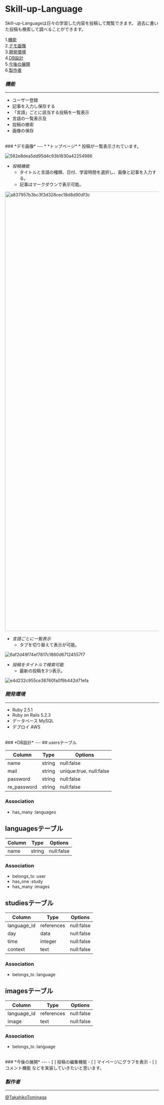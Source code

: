 # **Skill-up-Language**
Skill-up-Languageは日々の学習した内容を投稿して閲覧できます。
過去に書いた投稿も検索して調べることができます。

1.[機能](#機能)  
2.[デモ画像](#デモ画像)  
3.[開発環境](#開発環境)  
4.[DB設計](#DB設計)  
5.[今後の展開](#今後の展開)  
6.[製作者](#製作者)  
### *機能*
---
* ユーザー登録
* 記事を入力し保存する
* 「言語」ごとに該当する投稿を一覧表示
* 言語の一覧表示及
* 投稿の検索
* 画像の保存
<br>
### *デモ画像*
---
* *トップページ*
  * 投稿が一覧表示されています。

![582e8dea5dd95d4c93b1830a42254986](https://user-images.githubusercontent.com/57429437/75237928-9370a280-5803-11ea-958e-4a66c47335a5.jpg)
* *投稿機能*
  * タイトルと言語の種類、日付、学習時間を選択し、画像と記事を入力する。
  * 記事はマークダウンで表示可能。

<img width="1440" alt="a837957b3bc3f3d328cec18d8d90df3c" src="https://user-images.githubusercontent.com/57429437/75238133-daf72e80-5803-11ea-87b3-3f0afb665ef1.png">

* *言語ごとに一覧表示*
  * タブを切り替えて表示が可能。

![6af2d49f74ef7817c1860d67124557f7](https://user-images.githubusercontent.com/57429437/75239632-61ad0b00-5806-11ea-9d83-a946e83c3a36.jpg)

* *投稿をタイトルで検索可能*
  * 最新の投稿を3つ表示。

![e4d232c955ce38760fa0f9b442d71efa](https://user-images.githubusercontent.com/57429437/75239935-de3fe980-5806-11ea-8173-8348f670507b.jpg)

### *開発環境*
---
* Ruby 2.5.1
* Ruby on Rails 5.2.3
* データベース MySQL
* デプロイ AWS
<br>
### *DB設計*
---
## usersテーブル

|Column|Type|Options|
|------|----|-------|
|name|string|null:false|
|mail|string|unique:true, null:false|
|password|string|null:false|
|re_password|string|null:false|

### Association

- has_many :languages

## languagesテーブル

|Column|Type|Options|
|------|----|-------|
|name|string|null:false|

### Association
- belongs_to :user
- has_one :study
- has_many :images

## studiesテーブル

|Column|Type|Options|
|------|----|-------|
|language_id|references|null:false|
|day|data|null:false|
|time|integer|null:false|
|context|text|null:false|

### Association

- belongs_to :language

## imagesテーブル

|Column|Type|Options|
|------|----|-------|
|language_id|references|null:false|
|image|text|null:false|

### Association

- belongs_to :language
<br>
### *今後の展開*
---
- [ ] 投稿の編集機能
- [ ] マイページにグラフを表示
- [ ] コメント機能
などを実装していきたいと思います。
<br>

### *製作者*
---

[@TakahikoTominaga](https://twitter.com/@takapi327)